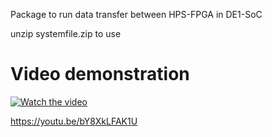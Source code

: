 Package to run data transfer between HPS-FPGA in DE1-SoC

unzip systemfile.zip to use

# Video demonstration
[![Watch the video](https://img.youtube.com/vi/bY8XkLFAK1U/maxresdefault.jpg)](https://youtu.be/bY8XkLFAK1U)

https://youtu.be/bY8XkLFAK1U


